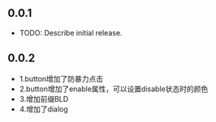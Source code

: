 ## 0.0.1

* TODO: Describe initial release.

## 0.0.2

* 1.button增加了防暴力点击
* 2.button增加了enable属性，可以设置disable状态时的颜色
* 3.增加前缀BLD
* 4.增加了dialog
